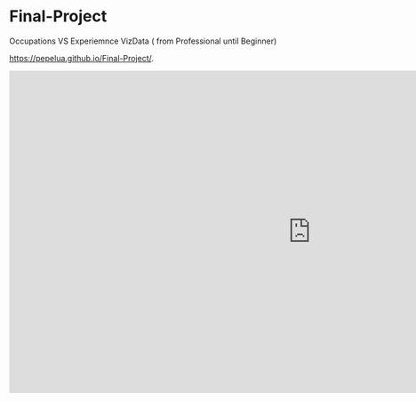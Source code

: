# Final-Project
Occupations VS Experiemnce VizData ( from Professional until Beginner)

https://pepelua.github.io/Final-Project/.

<iframe width="1083.933288245495" height="579.8000030517578" seamless frameborder="0" scrolling="no" src="https://docs.google.com/spreadsheets/d/1sPccPTnwUgGsHZk-E3EJEr3dwWCegoOC3Xl30PogC14/pubchart?oid=815683395&amp;format=interactive"></iframe>
